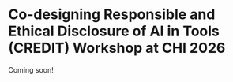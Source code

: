 # Co-designing Responsible and Ethical Disclosure of AI in Tools (CREDIT) Workshop at CHI 2026

Coming soon!
